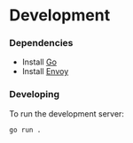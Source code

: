 # Development

### Dependencies

* Install [Go](https://golang.org/doc/install)
* Install [Envoy](https://www.envoyproxy.io/docs/envoy/latest/start/install)

### Developing

To run the development server:

```
go run . 
```

